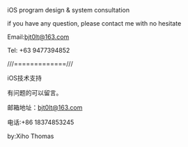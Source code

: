 iOS program design & system consultation

if you have any question, please contact me with no hesitate

Email:bjt0lt@163.com

Tel: +63 9477394852

///=============///

iOS技术支持

有问题的可以留言。

邮箱地址：bjt0lt@163.com


电话:+86 18374853245

by:Xiho Thomas
